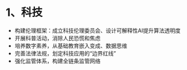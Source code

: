 # 1、科技

- 构建伦理框架：成立科技伦理委员会、设计可解释性AI提升算法透明度
- 开展科普活动，消除人民恐慌和焦虑
- 培养数字素养，从基础教育嵌入变成、数据思维
- 完善法律法规，划定科技应用的“边界红线”
- 强化监管体系，构建全链条监管网络

